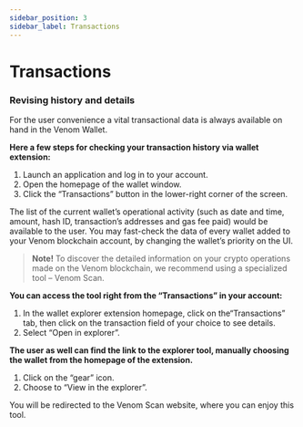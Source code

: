 ```yaml
---
sidebar_position: 3
sidebar_label: Transactions
---
```


# Transactions

### Revising history and details
  

For the user convenience a vital transactional data is always available on hand in the Venom Wallet.

**Here a few steps for checking your transaction history via wallet extension:**

  

1. Launch an application and log in to your account.
2. Open the homepage of the wallet window.
3. Click the “Transactions” button in the lower-right corner of the screen.

  

The list of the current wallet’s operational activity (such as date and time, amount, hash ID, transaction’s addresses and gas fee paid) would be available to the user. You may fast-check the data of every wallet added to your Venom blockchain account, by changing the wallet’s priority on the UI.

  

> **Note!** To discover the detailed information on your crypto operations made on the Venom blockchain, we recommend using a
> specialized tool – Venom Scan.

  

**You can access the tool right from the “Transactions” in your account:**

  

1. In the wallet explorer extension homepage, click on the“Transactions” tab, then click on the transaction field of your choice to see details.
2. Select “Open in explorer”.
    

  

**The user as well can find the link to the explorer tool, manually choosing the wallet from the homepage of the extension.**

  

1. Click on the “gear” icon.
2. Choose to “View in the explorer”.
    

  

You will be redirected to the Venom Scan website, where you can enjoy this tool.
